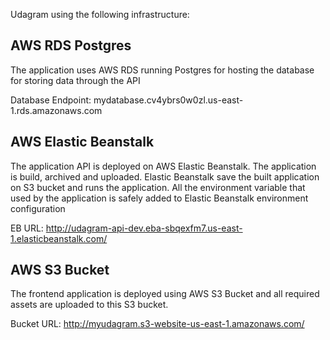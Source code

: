 Udagram using the following infrastructure:

AWS RDS Postgres
-----------------
The application uses AWS RDS running Postgres for hosting the database for storing data through the API

Database Endpoint: mydatabase.cv4ybrs0w0zl.us-east-1.rds.amazonaws.com

AWS Elastic Beanstalk
---------------------
The application API is deployed on AWS Elastic Beanstalk. The application is build, archived and uploaded.
Elastic Beanstalk save the built application on S3 bucket and runs the application.
All the environment variable that used by the application is safely added to Elastic Beanstalk environment configuration

EB URL: http://udagram-api-dev.eba-sbqexfm7.us-east-1.elasticbeanstalk.com/

AWS S3 Bucket
-------------
The frontend application is deployed using AWS S3 Bucket and all required assets are uploaded to this S3 bucket.

Bucket URL: http://myudagram.s3-website-us-east-1.amazonaws.com/
